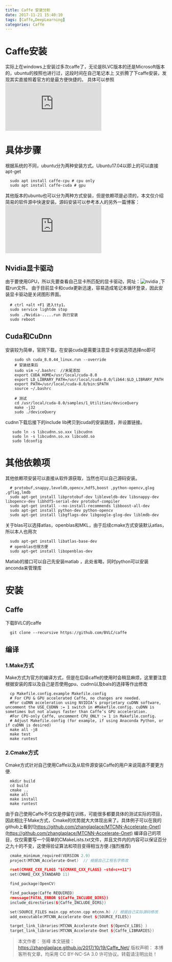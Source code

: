 ```yaml
---
title: Caffe 安装分析
date: 2017-11-21 15:40:10
tags: [Caffe,DeepLearning]
categories: Caffe
---
```



# Caffe安装
  实际上在windows上安装过多次caffe了，无论是BLVC版本的还是Microsoft版本的，ubuntu的按照也进行过，这段时间在自己笔记本上
又折腾了下caffe安装，发现其实直接照着官方的是最方便快捷的。
  具体可以参照 ![Installation_instructions](http://caffe.berkeleyvision.org/install_apt.html)
# 具体步骤
  根据系统的不同，ubuntu分为两种安装方式。Ubuntu17.04以即上的可以直接apt-get
```shell
  sudo apt install caffe-cpu # cpu only
  sudo apt install caffe-cuda # gpu
```

  其他版本的ubuntu也可以分为两种方式安装，但是依赖项是必须的，本文仅介绍简易的软件源中快速安装。源码安装可以参考本人的另外一篇博客：![ubunt16.04 cud8.0 caffe 安装](http://www.cnblogs.com/LaplaceAkuir/p/6262632.html)

## Nvidia显卡驱动
  由于要使用GPU，所以先要查看自己显卡所匹配的显卡驱动，网址：![nvidia](http://www.nvidia.com/Download/index.aspx?lang=en-us) ,下载run文件。
  由于目前显卡和cuda更新迅速，容易造成笔记本循环登录，因此安装显卡驱动是关闭图形界面。
```shell
  # ctrl +alt +F1 进入tty1，
  sudo service lightdm stop
  sudo ./Nvidia-.....run 执行安装
  sudo reboot
```

## Cuda和CuDnn
  安装较为简单，官网下载，在安装cuda是需要注意显卡安装选项选择no即可
  
```shell
    sudo sh cuda_8.0.44_linux.run --override
    # 安装结束后
    sudo vim ~/.bashrc  //末尾添加
    export CUDA_HOME=/usr/local/cuda-8.0
    export LD_LIBRARY_PATH=/usr/local/cuda-8.0/lib64:$LD_LIBRARY_PATH
    export PATH=/usr/local/cuda-8.0/bin:$PATH
    source ~/.bashrc

    # 测试
    cd /usr/local/cuda-8.0/samples/1_Utilities/deviceQuery
    make -j32
    sudo ./deviceQuery
```
   cudnn下载后接下的include lib拷贝到cuda的安装路径，并设置链接。
```shell
   sudo ln -s libcudnn.so.xxx libcudnn
   sudo ln -s libcudnn.so.xx libcudd.so
   sudo ldconfig
 ```
# 其他依赖项
  其他依赖项安装可以直接从软件源获取，当然也可以自己源码安装。
```shell
  # protobuf,snappy,leveldb,opencv,hdf5,boost ,python-opencv,glog ,gflag,lmdb
  sudo apt-get install libprotobuf-dev libleveldb-dev libsnappy-dev libopencv-dev libhdf5-serial-dev protobuf-compiler
  sudo apt-get install --no-install-recommends libboost-all-dev
  sudo apt-get install python-dev python-opencv
  sudo apt-get install libgflags-dev libgoogle-glog-dev liblmdb-dev
```
  关于blas可以选择atlas，openblas和MKL，由于后续cmake方式安装默认atlas，所以本人也用次
```shell
  sudo apt-get install libatlas-base-dev
  # openblas也很方便
  sudo apt-get install libopenblas-dev
```
  Matlab的接口可以自己先安装matlab ，此处省略，同时python可以安装anconda来管理库

# 安装

## Caffe
  下载BVLC的caffe
```shell
  git clone --recursive https://github.com/BVLC/caffe
```
## 编译
### 1.Make方式
  Make方式为官方的编译方式，但是在后续caffe的使用时会稍显麻烦，这里要注意根据安装的库以及自己是否使用gpu、cudnn以及bals的选择等作出修改
```shell
  cp Makefile.config.example Makefile.config
  # For CPU & GPU accelerated Caffe, no changes are needed.
  #For cuDNN acceleration using NVIDIA’s proprietary cuDNN software, uncomment the USE_CUDNN := 1 switch in #Makefile.config. cuDNN is sometimes but not always faster than Caffe’s GPU acceleration.
  #For CPU-only Caffe, uncomment CPU_ONLY := 1 in Makefile.config.
  # Adjust Makefile.config (for example, if using Anaconda Python, or if cuDNN is desired)
  make all -j8
  make test
  make runtest

```
### 2.Cmake方式
  Cmake方式针对自己使用Caffe以及从软件源安装Caffe的用户来说简直不要更方便.
```shell
  mkdir build
  cd build
  cmake ..
  make all
  make install
  make runtest
```
  由于自己使用Caffe不仅仅是停留在训练，可能很多都要具体的测试实际的项目，因此相比于Make方式，Cmake的优势就大大体现出来了。具体例子可以在我的github上看到![https://github.com/zhanglaplace/MTCNN-Accelerate-Onet](https://github.com/zhanglaplace/MTCNN-Accelerate-Onet)
  编译自己的项目，仅仅需要写一个简单的CMakeLists.txt文件，并且文件内的内容可以保证百分之九十的不变，这使得验证算法和项目变得相当方便.(强烈推荐)
```cpp
  cmake_minimum_required(VERSION 2.9)
  project(MTCNN_Accelerate-Onet)  // 根据自己工程名字修改

  #set(CMAKE_CXX_FLAGS "${CMAKE_CXX_FLAGS} -std=c++11")
  set(CMAKE_CXX_STANDARD 11)

  find_package(OpenCV)

  find_package(Caffe REQUIRED)
  #message(FATAL_ERROR ${Caffe_INCLUDE_DIRS})
  include_directories(${Caffe_INCLUDE_DIRS})

  set(SOURCE_FILES main.cpp mtcnn.cpp mtcnn.h) // 根据自己实际源码修改
  add_executable(MTCNN_Accelerate-Onet ${SOURCE_FILES})

  target_link_libraries(MTCNN_Accelerate-Onet ${OpenCV_LIBS} )
  target_link_libraries(MTCNN_Accelerate-Onet ${Caffe_LIBRARIES})

```

>本文作者： 张峰
>本文链接： https://zhanglaplace.github.io/2017/10/19/Caffe_Net/
>版权声明： 本博客所有文章，均采用 CC BY-NC-SA 3.0 许可协议。转载请注明出处！
